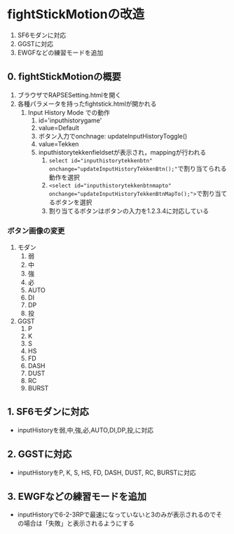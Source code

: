 # fightStickMotionの改造
1. SF6モダンに対応
2. GGSTに対応
3. EWGFなどの練習モードを追加

## 0. fightStickMotionの概要
1. ブラウザでRAPSESetting.htmlを開く
2. 各種パラメータを持ったfightstick.htmlが開かれる
   1. Input History Mode での動作
      1. id='inputhistorygame'
      2. value=Default
      3. ボタン入力でonchnage: updateInputHistoryToggle()
      4. value=Tekken
      5. inputhistorytekkenfieldsetが表示され，mappingが行われる
         1. `select id="inputhistorytekkenbtn" onchange="updateInputHistoryTekkenBtn();"`で割り当てられる動作を選択
         2. `<select id="inputhistorytekkenbtnmapto" onchange="updateInputHistoryTekkenBtnMapTo();">`で割り当てるボタンを選択
         3. 割り当てるボタンはボタンの入力を1.2.3.4に対応している

### ボタン画像の変更
1. モダン
   1. 弱
   2. 中
   3. 強
   4. 必    
   5. AUTO
   6. DI
   7. DP
   8. 投
2. GGST
   1. P
   2. K
   3. S
   4. HS
   5. FD
   6. DASH
   7. DUST
   8. RC
   9. BURST


## 1. SF6モダンに対応
- inputHistoryを弱,中,強,必,AUTO,DI,DP,投,に対応

## 2. GGSTに対応
- inputHistoryをP, K, S, HS, FD, DASH, DUST, RC, BURSTに対応

## 3. EWGFなどの練習モードを追加
- inputHistoryで6-2-3RPで最速になっていないと3のみが表示されるのでその場合は「失敗」と表示されるようにする